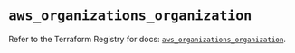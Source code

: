# `aws_organizations_organization`

Refer to the Terraform Registry for docs: [`aws_organizations_organization`](https://registry.terraform.io/providers/hashicorp/aws/4.67.0/docs/resources/organizations_organization).
